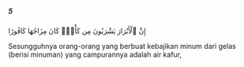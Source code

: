 ##### 5

<span class="ayah">إِنَّ ٱلْأَبْرَارَ يَشْرَبُونَ مِن كَأْسٍۢ كَانَ مِزَاجُهَا كَافُورًا</span>

<span class="ayah_translation">Sesungguhnya orang-orang yang berbuat kebajikan minum dari gelas (berisi minuman) yang campurannya adalah air kafur,</span>
